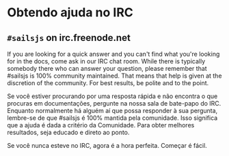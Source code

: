 # Obtendo ajuda no IRC
## `#sailsjs` on irc.freenode.net
If you are looking for a quick answer and you can't find what you're looking for in the docs, come ask in our IRC chat room.  While there is typically somebody there who can answer your question, please remember that #sailsjs is 100% community maintained. That means that help is given at the discretion of the community.  For best results, be polite and to the point. 

Se você estiver procurando por uma resposta rápida e não encontra o que procuras em documentações, pergunte na nossa sala de bate-papo do IRC. Enquanto normalmente há alguém aí que possa responder à sua pergunta, lembre-se de que #sailsjs é 100% mantida pela comunidade. Isso significa que a ajuda é dada a critério da Comunidade. Para obter melhores resultados, seja educado e direto ao ponto.

Se você nunca esteve no IRC, agora é a hora perfeita. Começar é fácil.

<docmeta name="uniqueID" value="irc77272">
<docmeta name="displayName" value="#sailsjs on IRC">
